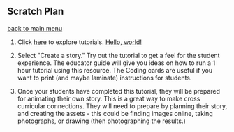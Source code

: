 ## Scratch Plan

[back to main menu](https://lindsaycullum.github.io/cs-resource-instructions)

1. Click [here](https://scratch.mit.edu/ideas) to explore tutorials.
<a href="https://scratch.mit.edu/ideas" target="_blank">Hello, world!</a>

2. Select "Create a story." Try out the tutorial to get a feel for the student experience. The educator guide will give you ideas on how to run a 1 hour tutorial using this resource. The Coding cards are useful if you want to print (and maybe laminate) instructions for students.

3. Once your students have completed this tutorial, they will be prepared for animating their own story. This is a great way to make cross curricular connections. They will need to prepare by planning their story, and creating the assets - this could be finding images online, taking photographs, or drawing (then photographing the results.)

